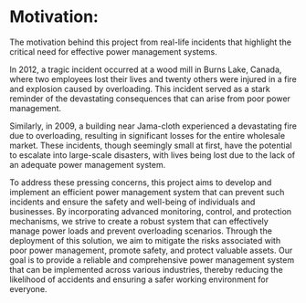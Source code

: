 # Motivation:
The motivation behind this project from real-life incidents that highlight the critical need for effective power management systems.

In 2012, a tragic incident occurred at a wood mill in Burns Lake, Canada, where two employees lost their lives and twenty others were injured in a fire and explosion caused by overloading. This incident served as a stark reminder of the devastating consequences that can arise from poor power management.

Similarly, in 2009, a building near Jama-cloth experienced a devastating fire due to overloading, resulting in significant losses for the entire wholesale market. These incidents, though seemingly small at first, have the potential to escalate into large-scale disasters, with lives being lost due to the lack of an adequate power management system.

To address these pressing concerns, this project aims to develop and implement an efficient power management system that can prevent such incidents and ensure the safety and well-being of individuals and businesses. By incorporating advanced monitoring, control, and protection mechanisms, we strive to create a robust system that can effectively manage power loads and prevent overloading scenarios.
Through the deployment of this solution, we aim to mitigate the risks associated with poor power management, promote safety, and protect valuable assets. Our goal is to provide a reliable and comprehensive power management system that can be implemented across various industries, thereby reducing the likelihood of accidents and ensuring a safer working environment for everyone. 
